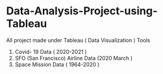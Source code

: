 # Data-Analysis-Project-using-Tableau
All project made under Tableau ( Data Visualization ) Tools


1.  Covid- 19 Data ( 2020-2021 )
2.  SFO (San Francisco) Airline  Data (2020 March ) 
3.  Space Mission Data ( 1964-2020 ) 
